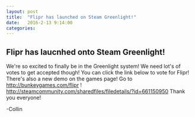```yaml
---
layout: post
title:  "Flipr has launched on Steam Greenlight!"
date:   2016-2-13 9:14:00
categories: 
---
```


## Flipr has laucnhed onto Steam Greenlight!

We're so excited to finally be in the Greenlight system! We need lot's of votes to get accepted though! You can click the link below to vote for Flipr! There's also a new demo on the games page! Go to http://bunkeygames.com/flipr !
http://steamcommunity.com/sharedfiles/filedetails/?id=661150950
Thank you everyone! 

-Collin

